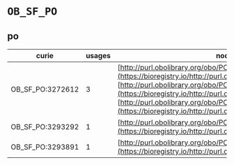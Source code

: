 # `OB_SF_PO`

## po

| curie            |   usages | nodes                                                                                                                                                                                                                                                                                                                                       |
|------------------|----------|---------------------------------------------------------------------------------------------------------------------------------------------------------------------------------------------------------------------------------------------------------------------------------------------------------------------------------------------|
| OB_SF_PO:3272612 |        3 | [http://purl.obolibrary.org/obo/PO:0030034](https://bioregistry.io/http://purl.obolibrary.org/obo/PO:0030034), [http://purl.obolibrary.org/obo/PO:0030075](https://bioregistry.io/http://purl.obolibrary.org/obo/PO:0030075), [http://purl.obolibrary.org/obo/PO:0030076](https://bioregistry.io/http://purl.obolibrary.org/obo/PO:0030076) |
| OB_SF_PO:3293292 |        1 | [http://purl.obolibrary.org/obo/PO:0025319](https://bioregistry.io/http://purl.obolibrary.org/obo/PO:0025319)                                                                                                                                                                                                                               |
| OB_SF_PO:3293891 |        1 | [http://purl.obolibrary.org/obo/PO:0030070](https://bioregistry.io/http://purl.obolibrary.org/obo/PO:0030070)                                                                                                                                                                                                                               |
